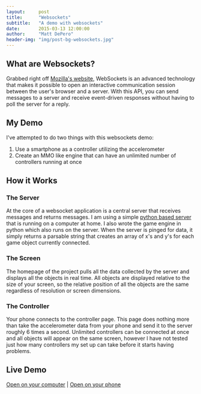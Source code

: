 ```yaml
---
layout:     post
title:      "Websockets"
subtitle:   "A demo with websockets"
date:       2015-03-13 12:00:00
author:     "Matt DePero"
header-img: "img/post-bg-websockets.jpg"
---
```


<h2>What are Websockets?</h2>

<p>Grabbed right off <a href="https://developer.mozilla.org/en-US/docs/WebSockets" target="_BLANK">Mozilla's website</a>, WebSockets is an advanced technology that makes it possible to open an interactive communication session between the user's browser and a server. With this API, you can send messages to a server and receive event-driven responses without having to poll the server for a reply.
</p>

<h2>My Demo</h2>

<p>I've attempted to do two things with this websockets demo:
	<ol>
		<li>Use a smartphone as a controller utilizing the accelerometer</li>
		<li>Create an MMO like engine that can have an unlimited number of controllers running at once</li>
	</ol>
</p>

<h2>How it Works</h2>
<h3>The Server</h3>
<p>At the core of a websocket application is a central server that receives messages and returns messages. I am using a simple <a href="https://github.com/opiate/SimpleWebSocketServer" target="_BLANK">python based server</a> that is running on a computer at home. I also wrote the game engine in python which also runs on the server. When the server is pinged for data, it simply returns a parsable string that creates an array of x's and y's for each game object currently connected.
</p>
<h3>The Screen</h3>
<p>The homepage of the project pulls all the data collected by the server and displays all the objects in real time. All objects are displayed relative to the size of your screen, so the relative position of all the objects are the same regardless of resolution or screen dimensions.
</p>
<h3>The Controller</h3>
<p>Your phone connects to the controller page. This page does nothing more than take the accelerometer data from your phone and send it to the server roughly 6 times a second. Unlimited controllers can be connected at once and all objects will appear on the same screen, however I have not tested just how many controllers my set up can take before it starts having problems.
</p>


<h2>Live Demo</h2>
<p class="text-center"><a href="{{ site.baseurl }}/websockets/">Open on your computer</a> | <a href="{{ site.baseurl }}/websockets/controller">Open on your phone</a></p>

<!--Template Stuff
<blockquote></blockquote>
<a href="#">
    <img src="{{ site.baseurl }}/img/post-sample-image.jpg" alt="Post Sample Image">
</a>
<span class="caption text-muted">Picture Caption</span>
-->
